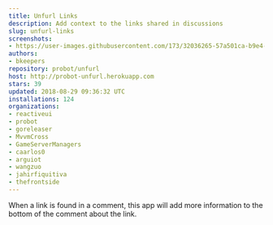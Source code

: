 ```yaml
---
title: Unfurl Links
description: Add context to the links shared in discussions
slug: unfurl-links
screenshots:
- https://user-images.githubusercontent.com/173/32036265-57a501ca-b9e4-11e7-9db3-52374fb7290c.png
authors:
- bkeepers
repository: probot/unfurl
host: http://probot-unfurl.herokuapp.com
stars: 39
updated: 2018-08-29 09:36:32 UTC
installations: 124
organizations:
- reactiveui
- probot
- goreleaser
- MvvmCross
- GameServerManagers
- caarlos0
- arguiot
- wangzuo
- jahirfiquitiva
- thefrontside
---
```


When a link is found in a comment, this app will add more information to the bottom of the comment about the link.
